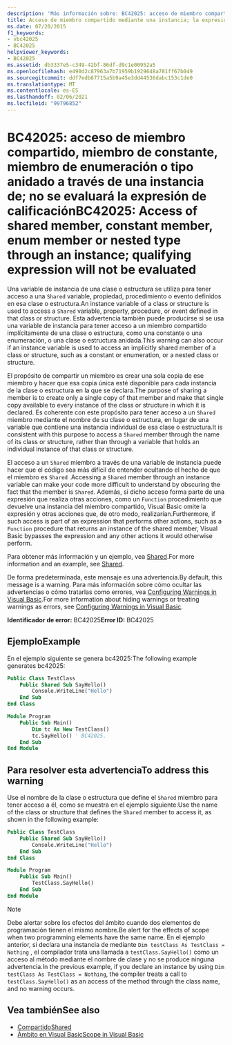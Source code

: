 ```yaml
---
description: 'Más información sobre: BC42025: acceso de miembro compartido, miembro de constante, miembro de enumeración o tipo anidado a través de una instancia de; no se evaluará la expresión de calificación'
title: Acceso de miembro compartido mediante una instancia; la expresión calificadora no se evaluará
ms.date: 07/20/2015
f1_keywords:
- vbc42025
- BC42025
helpviewer_keywords:
- BC42025
ms.assetid: db3337e5-c349-42bf-86df-d9c1e00952a5
ms.openlocfilehash: e490d2c87963a7b71959b1929648a781ff67b049
ms.sourcegitcommit: ddf7edb67715a5b9a45e3dd44536dabc153c1de0
ms.translationtype: MT
ms.contentlocale: es-ES
ms.lasthandoff: 02/06/2021
ms.locfileid: "99796852"
---
```

# <a name="bc42025-access-of-shared-member-constant-member-enum-member-or-nested-type-through-an-instance-qualifying-expression-will-not-be-evaluated"></a><span data-ttu-id="b6c1b-103">BC42025: acceso de miembro compartido, miembro de constante, miembro de enumeración o tipo anidado a través de una instancia de; no se evaluará la expresión de calificación</span><span class="sxs-lookup"><span data-stu-id="b6c1b-103">BC42025: Access of shared member, constant member, enum member or nested type through an instance; qualifying expression will not be evaluated</span></span>

<span data-ttu-id="b6c1b-104">Una variable de instancia de una clase o estructura se utiliza para tener acceso a una `Shared` variable, propiedad, procedimiento o evento definidos en esa clase o estructura.</span><span class="sxs-lookup"><span data-stu-id="b6c1b-104">An instance variable of a class or structure is used to access a `Shared` variable, property, procedure, or event defined in that class or structure.</span></span> <span data-ttu-id="b6c1b-105">Esta advertencia también puede producirse si se usa una variable de instancia para tener acceso a un miembro compartido implícitamente de una clase o estructura, como una constante o una enumeración, o una clase o estructura anidada.</span><span class="sxs-lookup"><span data-stu-id="b6c1b-105">This warning can also occur if an instance variable is used to access an implicitly shared member of a class or structure, such as a constant or enumeration, or a nested class or structure.</span></span>

<span data-ttu-id="b6c1b-106">El propósito de compartir un miembro es crear una sola copia de ese miembro y hacer que esa copia única esté disponible para cada instancia de la clase o estructura en la que se declara.</span><span class="sxs-lookup"><span data-stu-id="b6c1b-106">The purpose of sharing a member is to create only a single copy of that member and make that single copy available to every instance of the class or structure in which it is declared.</span></span> <span data-ttu-id="b6c1b-107">Es coherente con este propósito para tener acceso a un `Shared` miembro mediante el nombre de su clase o estructura, en lugar de una variable que contiene una instancia individual de esa clase o estructura.</span><span class="sxs-lookup"><span data-stu-id="b6c1b-107">It is consistent with this purpose to access a `Shared` member through the name of its class or structure, rather than through a variable that holds an individual instance of that class or structure.</span></span>

<span data-ttu-id="b6c1b-108">El acceso a un `Shared` miembro a través de una variable de instancia puede hacer que el código sea más difícil de entender ocultando el hecho de que el miembro es `Shared` .</span><span class="sxs-lookup"><span data-stu-id="b6c1b-108">Accessing a `Shared` member through an instance variable can make your code more difficult to understand by obscuring the fact that the member is `Shared`.</span></span> <span data-ttu-id="b6c1b-109">Además, si dicho acceso forma parte de una expresión que realiza otras acciones, como un `Function` procedimiento que devuelve una instancia del miembro compartido, Visual Basic omite la expresión y otras acciones que, de otro modo, realizarían.</span><span class="sxs-lookup"><span data-stu-id="b6c1b-109">Furthermore, if such access is part of an expression that performs other actions, such as a `Function` procedure that returns an instance of the shared member, Visual Basic bypasses the expression and any other actions it would otherwise perform.</span></span>

<span data-ttu-id="b6c1b-110">Para obtener más información y un ejemplo, vea [Shared](../modifiers/shared.md).</span><span class="sxs-lookup"><span data-stu-id="b6c1b-110">For more information and an example, see [Shared](../modifiers/shared.md).</span></span>

<span data-ttu-id="b6c1b-111">De forma predeterminada, este mensaje es una advertencia.</span><span class="sxs-lookup"><span data-stu-id="b6c1b-111">By default, this message is a warning.</span></span> <span data-ttu-id="b6c1b-112">Para más información sobre cómo ocultar las advertencias o cómo tratarlas como errores, vea [Configuring Warnings in Visual Basic](/visualstudio/ide/configuring-warnings-in-visual-basic).</span><span class="sxs-lookup"><span data-stu-id="b6c1b-112">For more information about hiding warnings or treating warnings as errors, see [Configuring Warnings in Visual Basic](/visualstudio/ide/configuring-warnings-in-visual-basic).</span></span>

<span data-ttu-id="b6c1b-113">**Identificador de error:** BC42025</span><span class="sxs-lookup"><span data-stu-id="b6c1b-113">**Error ID:** BC42025</span></span>

## <a name="example"></a><span data-ttu-id="b6c1b-114">Ejemplo</span><span class="sxs-lookup"><span data-stu-id="b6c1b-114">Example</span></span>

<span data-ttu-id="b6c1b-115">En el ejemplo siguiente se genera bc42025:</span><span class="sxs-lookup"><span data-stu-id="b6c1b-115">The following example generates bc42025:</span></span>

```vb
Public Class TestClass
    Public Shared Sub SayHello()
        Console.WriteLine("Hello")
    End Sub
End Class

Module Program
    Public Sub Main()
        Dim tc As New TestClass()
        tc.SayHello() ' BC42025.
    End Sub
End Module
```

## <a name="to-address-this-warning"></a><span data-ttu-id="b6c1b-116">Para resolver esta advertencia</span><span class="sxs-lookup"><span data-stu-id="b6c1b-116">To address this warning</span></span>

<span data-ttu-id="b6c1b-117">Use el nombre de la clase o estructura que define el `Shared` miembro para tener acceso a él, como se muestra en el ejemplo siguiente:</span><span class="sxs-lookup"><span data-stu-id="b6c1b-117">Use the name of the class or structure that defines the `Shared` member to access it, as shown in the following example:</span></span>

```vb
Public Class TestClass
    Public Shared Sub SayHello()
        Console.WriteLine("Hello")
    End Sub
End Class

Module Program
    Public Sub Main()
        TestClass.SayHello()
    End Sub
End Module
```

> [!NOTE]
> <span data-ttu-id="b6c1b-118">Debe alertar sobre los efectos del ámbito cuando dos elementos de programación tienen el mismo nombre.</span><span class="sxs-lookup"><span data-stu-id="b6c1b-118">Be alert for the effects of scope when two programming elements have the same name.</span></span> <span data-ttu-id="b6c1b-119">En el ejemplo anterior, si declara una instancia de mediante `Dim testClass As TestClass = Nothing` , el compilador trata una llamada a `testClass.SayHello()` como un acceso al método mediante el nombre de clase y no se produce ninguna advertencia.</span><span class="sxs-lookup"><span data-stu-id="b6c1b-119">In the previous example, if you declare an instance by using `Dim testClass As TestClass = Nothing`, the compiler treats a call to `testClass.SayHello()` as an access of the method through the class name, and no warning occurs.</span></span>

## <a name="see-also"></a><span data-ttu-id="b6c1b-120">Vea también</span><span class="sxs-lookup"><span data-stu-id="b6c1b-120">See also</span></span>

- [<span data-ttu-id="b6c1b-121">Compartido</span><span class="sxs-lookup"><span data-stu-id="b6c1b-121">Shared</span></span>](../modifiers/shared.md)
- [<span data-ttu-id="b6c1b-122">Ámbito en Visual Basic</span><span class="sxs-lookup"><span data-stu-id="b6c1b-122">Scope in Visual Basic</span></span>](../../programming-guide/language-features/declared-elements/scope.md)
